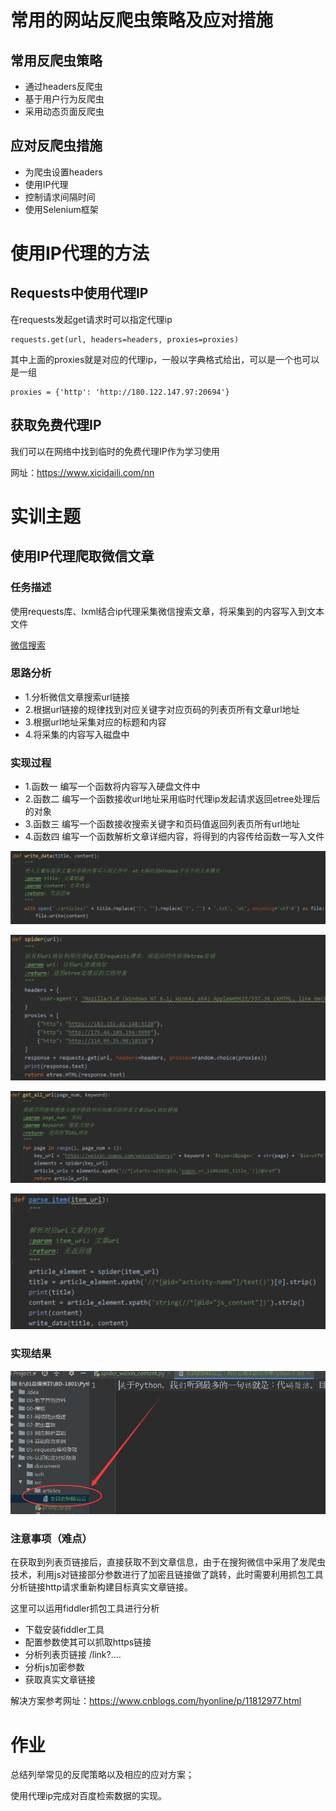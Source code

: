 # 常用的网站反爬虫策略及应对措施

## 常用反爬虫策略

- 通过headers反爬虫
- 基于用户行为反爬虫
- 采用动态页面反爬虫

## 应对反爬虫措施

- 为爬虫设置headers
- 使用IP代理
- 控制请求间隔时间
- 使用Selenium框架 

# 使用IP代理的方法

## Requests中使用代理IP

在requests发起get请求时可以指定代理ip

```
requests.get(url, headers=headers, proxies=proxies)
```

其中上面的proxies就是对应的代理ip，一般以字典格式给出，可以是一个也可以是一组

```
proxies = {'http': 'http://180.122.147.97:20694'}
```

## 获取免费代理IP

我们可以在网络中找到临时的免费代理IP作为学习使用

网址：https://www.xicidaili.com/nn



# 实训主题

## 使用IP代理爬取微信文章

### 任务描述

使用requests库、lxml结合ip代理采集微信搜索文章，将采集到的内容写入到文本文件

[微信搜索](https://weixin.sogou.com/)

### 思路分析

- 1.分析微信文章搜索url链接
- 2.根据url链接的规律找到对应关键字对应页码的列表页所有文章url地址
- 3.根据url地址采集对应的标题和内容
- 4.将采集的内容写入磁盘中

### 实现过程

- 1.函数一 编写一个函数将内容写入硬盘文件中
- 2.函数二 编写一个函数接收url地址采用临时代理ip发起请求返回etree处理后的对象
- 3.函数三 编写一个函数接收搜索关键字和页码值返回列表页所有url地址
- 4.函数四 编写一个函数解析文章详细内容，将得到的内容传给函数一写入文件

![image-20200205114323170](image-20200205114323170.png)

![image-20200205114335331](image-20200205114335331.png)

![image-20200205114417709](image-20200205114417709.png)

![image-20200205114429198](image-20200205114429198.png)

### 实现结果

![image-20200205114457953](image-20200205114457953.png)

### 注意事项（难点）

在获取到列表页链接后，直接获取不到文章信息，由于在搜狗微信中采用了发爬虫技术，利用js对链接部分参数进行了加密且链接做了跳转，此时需要利用抓包工具分析链接http请求重新构建目标真实文章链接。

这里可以运用fiddler抓包工具进行分析

- 下载安装fiddler工具
- 配置参数使其可以抓取https链接
- 分析列表页链接  /link?....
- 分析js加密参数
- 获取真实文章链接

解决方案参考网址：https://www.cnblogs.com/hyonline/p/11812977.html

# 作业

总结列举常见的反爬策略以及相应的应对方案；

使用代理ip完成对百度检索数据的实现。

